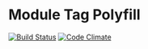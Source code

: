 # Module Tag Polyfill
[![Build Status](https://travis-ci.org/vinsonchuong/module-tag-polyfill.svg?branch=master)](https://travis-ci.org/vinsonchuong/module-tag-polyfill)
[![Code Climate](https://codeclimate.com/github/vinsonchuong/module-tag-polyfill/badges/gpa.svg)](https://codeclimate.com/github/vinsonchuong/module-tag-polyfill)
